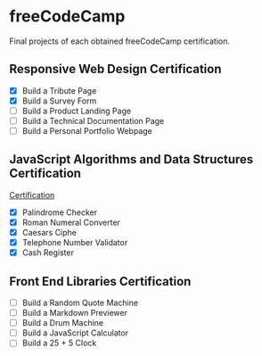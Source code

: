 # freeCodeCamp

Final projects of each obtained freeCodeCamp certification.

## Responsive Web Design Certification

- [x] Build a Tribute Page
- [x] Build a Survey Form
- [ ] Build a Product Landing Page
- [ ] Build a Technical Documentation Page
- [ ] Build a Personal Portfolio Webpage

## JavaScript Algorithms and Data Structures Certification

[Certification](https://www.freecodecamp.org/certification/raiesbo/javascript-algorithms-and-data-structures)

- [x] Palindrome Checker
- [x] Roman Numeral Converter
- [x] Caesars Ciphe
- [x] Telephone Number Validator
- [x] Cash Register

## Front End Libraries Certification

- [ ] Build a Random Quote Machine
- [ ] Build a Markdown Previewer
- [ ] Build a Drum Machine
- [ ] Build a JavaScript Calculator
- [ ] Build a 25 + 5 Clock